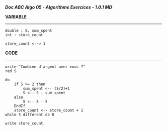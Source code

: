 ***Doc ABC Algo 05 - Algorithme Exercices - 1.0.1 MD***

**VARIABLE**
************

    double : S, sum_spent
    int : store_count

    store_count <--> 1

**CODE**
**********

    write "Combien d'argent avez vous ?"
    red S

    do
        if S >= 2 then
            sum_spent <-- (S/2)+1
            S <-- S - sum_spent
        else
            S <-- S - S
        EndIf
        store_count <-- store_count + 1
    while S différent de 0

    write store_count
    